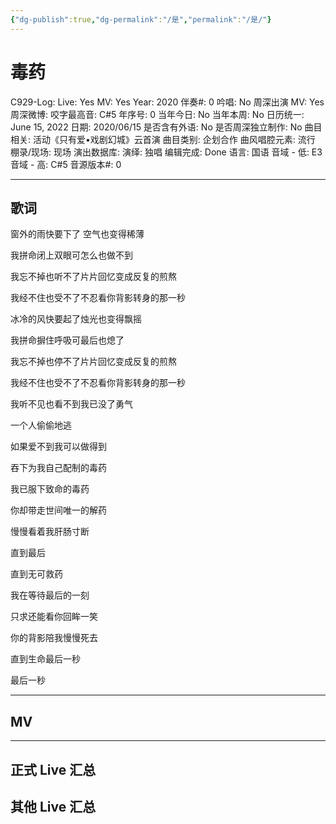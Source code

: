 ```yaml
---
{"dg-publish":true,"dg-permalink":"/是","permalink":"/是/"}
---
```



# 毒药

C929-Log:
Live: Yes
MV: Yes
Year: 2020
伴奏#: 0
吟唱: No
周深出演 MV: Yes
周深微博:
咬字最高音: C#5
年序号: 0
当年今日: No
当年本周: No
日历统一: June 15, 2022
日期: 2020/06/15
是否含有外语: No
是否周深独立制作: No
曲目相关: 活动《只有爱•戏剧幻城》云首演
曲目类别: 企划合作
曲风唱腔元素: 流行
棚录/现场: 现场
演出数据库:
演绎: 独唱
编辑完成: Done
语言: 国语
音域 - 低: E3
音域 - 高: C#5
音源版本#: 0

---

## 歌词

窗外的雨快要下了 空气也变得稀薄

我拼命闭上双眼可怎么也做不到

我忘不掉也听不了片片回忆变成反复的煎熬

我经不住也受不了不忍看你背影转身的那一秒

冰冷的风快要起了烛光也变得飘摇

我拼命摒住呼吸可最后也熄了

我忘不掉也停不了片片回忆变成反复的煎熬

我经不住也受不了不忍看你背影转身的那一秒

我听不见也看不到我已没了勇气

一个人偷偷地逃

如果爱不到我可以做得到

吞下为我自己配制的毒药

我已服下致命的毒药

你却带走世间唯一的解药

慢慢看着我肝肠寸断

直到最后

直到无可救药

我在等待最后的一刻

只求还能看你回眸一笑

你的背影陪我慢慢死去

直到生命最后一秒

最后一秒

---

## MV

---

## 正式 Live 汇总

## 其他 Live 汇总
